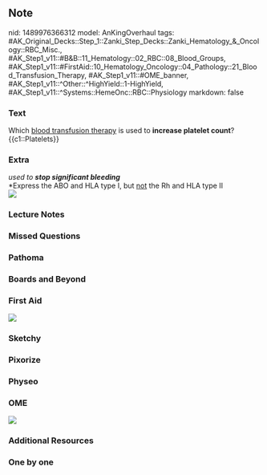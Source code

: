 ## Note
nid: 1489976366312
model: AnKingOverhaul
tags: #AK_Original_Decks::Step_1::Zanki_Step_Decks::Zanki_Hematology_&_Oncology::RBC_Misc., #AK_Step1_v11::#B&B::11_Hematology::02_RBC::08_Blood_Groups, #AK_Step1_v11::#FirstAid::10_Hematology_Oncology::04_Pathology::21_Blood_Transfusion_Therapy, #AK_Step1_v11::#OME_banner, #AK_Step1_v11::^Other::^HighYield::1-HighYield, #AK_Step1_v11::^Systems::HemeOnc::RBC::Physiology
markdown: false

### Text
<div>
  <div>
    Which <u>blood transfusion therapy</u> is used to <b>increase
    platelet count</b>?
  </div>
  <div>
    {{c1::Platelets}}
  </div>
</div>

### Extra
<div>
  <div>
    <i>used to</i> <b style="font-style: italic;">stop significant
    bleeding</b>
  </div>
</div>
<div>
  *Express the ABO and HLA type I, but <u>not</u> the Rh and HLA
  type II
</div>
<div><img src="paste-334096916021512.jpg"></div>

### Lecture Notes


### Missed Questions


### Pathoma


### Boards and Beyond


### First Aid
<img src="tmp6twYO2.png">

### Sketchy


### Pixorize


### Physeo


### OME
<div class="ome-widget">
  <a href="https://onlinemeded.org?ref=anki"><img src=
  "_OME_AnkiFlashcards_General_7.png"></a>
</div>

### Additional Resources


### One by one

